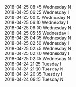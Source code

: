 2018-04-25 08:45 Wednesday  N  
2018-04-25 06:25 Wednesday  I  
2018-04-25 06:15 Wednesday  N  
2018-04-25 06:10 Wednesday  I  
2018-04-25 06:00 Wednesday  N  
2018-04-25 05:55 Wednesday  I  
2018-04-25 04:35 Wednesday  N  
2018-04-25 02:50 Wednesday  I  
2018-04-25 02:45 Wednesday  N  
2018-04-25 02:40 Wednesday  I  
2018-04-25 02:35 Wednesday  N  
2018-04-24 21:25 Tuesday  I  
2018-04-24 21:20 Tuesday  N  
2018-04-24 20:35 Tuesday  I  
2018-04-24 09:15 Tuesday  N  
